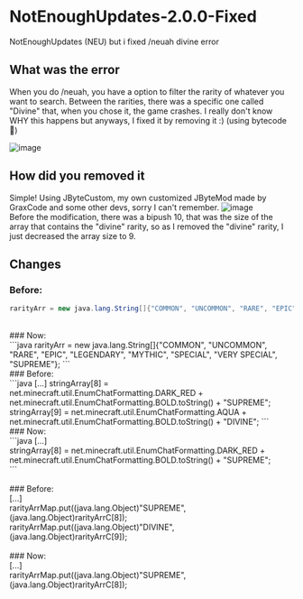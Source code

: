 # NotEnoughUpdates-2.0.0-Fixed
NotEnoughUpdates (NEU) but i fixed /neuah divine error

## What was the error
When you do /neuah, you have a option to filter the rarity of whatever you want to search. Between the rarities, there was a specific one called "Divine" that, when you chose it, the game crashes.
I really don't know WHY this happens but anyways, I fixed it by removing it :) (using bytecode 💪)

![image](https://user-images.githubusercontent.com/93355393/153053917-f7163e4d-5274-4d13-bb7d-bb5ba9bc2f0f.png)

## How did you removed it
Simple! Using JByteCustom, my own customized JByteMod made by GraxCode and some other devs, sorry I can't remember.
![image](https://user-images.githubusercontent.com/93355393/153054124-887f3c85-8614-43b6-921a-2ab169a68d8f.png)<br>
Before the modification, there was a bipush 10, that was the size of the array that contains the "divine" rarity, so as I removed the "divine" rarity, I just decreased the array size to 9.

## Changes

### Before:<br>
```java
rarityArr = new java.lang.String[]{"COMMON", "UNCOMMON", "RARE", "EPIC", "LEGENDARY", "MYTHIC", "SPECIAL", "VERY SPECIAL", "SUPREME", "DIVINE"};
```
<br>
### Now:<br>
```java
rarityArr = new java.lang.String[]{"COMMON", "UNCOMMON", "RARE", "EPIC", "LEGENDARY", "MYTHIC", "SPECIAL", "VERY SPECIAL", "SUPREME"};
```
<br>
### Before:<br>
```java
[...]
  stringArray[8] = net.minecraft.util.EnumChatFormatting.DARK_RED + net.minecraft.util.EnumChatFormatting.BOLD.toString() + "SUPREME";<br>
  stringArray[9] = net.minecraft.util.EnumChatFormatting.AQUA + net.minecraft.util.EnumChatFormatting.BOLD.toString() + "DIVINE";
```
<br>
### Now:<br>
```java
[...]<br>
  stringArray[8] = net.minecraft.util.EnumChatFormatting.DARK_RED + net.minecraft.util.EnumChatFormatting.BOLD.toString() + "SUPREME";<br>
```
<br>

<br>
### Before:<br>
[...]<br>
  rarityArrMap.put((java.lang.Object)"SUPREME", (java.lang.Object)rarityArrC[8]);<br>
  rarityArrMap.put((java.lang.Object)"DIVINE", (java.lang.Object)rarityArrC[9]);<br>
<br>
### Now:<br>
[...]<br>
  rarityArrMap.put((java.lang.Object)"SUPREME", (java.lang.Object)rarityArrC[8]);
